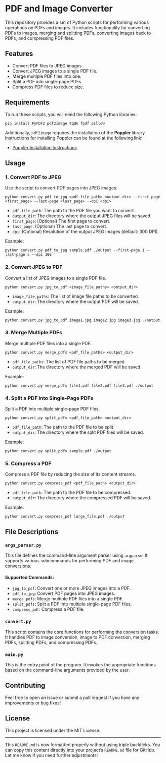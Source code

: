 # PDF and Image Converter

This repository provides a set of Python scripts for performing various operations on PDFs and images. It includes functionality for converting PDFs to images, merging and splitting PDFs, converting images back to PDFs, and compressing PDF files.

## Features

- Convert PDF files to JPEG images.
- Convert JPEG images to a single PDF file.
- Merge multiple PDF files into one.
- Split a PDF into single-page PDFs.
- Compress PDF files to reduce size.

## Requirements

To run these scripts, you will need the following Python libraries:

```
pip install PyPDF2 pdf2image tqdm fpdf pillow
```

Additionally, `pdf2image` requires the installation of the **Poppler** library. Instructions for installing Poppler can be found at the following link:

- [Poppler Installation Instructions](https://github.com/Belval/pdf2image#installing-poppler)

## Usage

### 1. Convert PDF to JPEG

Use the script to convert PDF pages into JPEG images.

```
python convert.py pdf_to_jpg <pdf_file_path> <output_dir> --first-page <first_page> --last-page <last_page> --dpi <dpi>
```

- `pdf_file_path`: The path to the PDF file you want to convert.
- `output_dir`: The directory where the output JPEG files will be saved.
- `first_page`: (Optional) The first page to convert.
- `last_page`: (Optional) The last page to convert.
- `dpi`: (Optional) Resolution of the output JPEG images (default: 300 DPI).

Example:

```
python convert.py pdf_to_jpg sample.pdf ./output --first-page 1 --last-page 5 --dpi 300
```

### 2. Convert JPEG to PDF

Convert a list of JPEG images to a single PDF file.

```
python convert.py jpg_to_pdf <image_file_paths> <output_dir>
```

- `image_file_paths`: The list of image file paths to be converted.
- `output_dir`: The directory where the output PDF will be saved.

Example:

```
python convert.py jpg_to_pdf image1.jpg image2.jpg image3.jpg ./output
```

### 3. Merge Multiple PDFs

Merge multiple PDF files into a single PDF.

```
python convert.py merge_pdfs <pdf_file_paths> <output_dir>
```

- `pdf_file_paths`: The list of PDF file paths to be merged.
- `output_dir`: The directory where the merged PDF will be saved.

Example:

```
python convert.py merge_pdfs file1.pdf file2.pdf file3.pdf ./output
```

### 4. Split a PDF into Single-Page PDFs

Split a PDF into multiple single-page PDF files.

```
python convert.py split_pdfs <pdf_file_path> <output_dir>
```

- `pdf_file_path`: The path to the PDF file to be split.
- `output_dir`: The directory where the split PDF files will be saved.

Example:

```
python convert.py split_pdfs sample.pdf ./output
```

### 5. Compress a PDF

Compress a PDF file by reducing the size of its content streams.

```
python convert.py compress_pdf <pdf_file_path> <output_dir>
```

- `pdf_file_path`: The path to the PDF file to be compressed.
- `output_dir`: The directory where the compressed PDF will be saved.

Example:

```
python convert.py compress_pdf large_file.pdf ./output
```

## File Descriptions

### `args_parser.py`

This file defines the command-line argument parser using `argparse`. It supports various subcommands for performing PDF and image conversions.

#### Supported Commands:

- `jpg_to_pdf`: Convert one or more JPEG images into a PDF.
- `pdf_to_jpg`: Convert PDF pages into JPEG images.
- `merge_pdfs`: Merge multiple PDF files into a single PDF.
- `split_pdfs`: Split a PDF into multiple single-page PDF files.
- `compress_pdf`: Compress a PDF file.

### `convert.py`

This script contains the core functions for performing the conversion tasks. It handles PDF to image conversion, image to PDF conversion, merging PDFs, splitting PDFs, and compressing PDFs.

### `main.py`

This is the entry point of the program. It invokes the appropriate functions based on the command-line arguments provided by the user.

## Contributing

Feel free to open an issue or submit a pull request if you have any improvements or bug fixes!

## License

This project is licensed under the MIT License.

---

This `README.md` is now formatted properly without using triple backticks. You can copy this content directly into your project’s `README.md` file for GitHub. Let me know if you need further adjustments!
